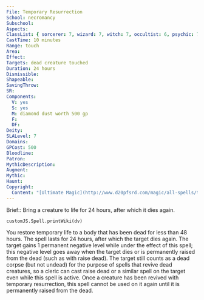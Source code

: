 ```yaml
---
File: Temporary Resurrection
School: necromancy
Subschool: 
Aspects: 
ClassList: { sorcerer: 7, wizard: 7, witch: 7, occultist: 6, psychic: 7 }
CastTime: 10 minutes
Range: touch
Area: 
Effect: 
Targets: dead creature touched
Duration: 24 hours
Dismissible: 
Shapeable: 
SavingThrow: 
SR: 
Components:
  V: yes
  S: yes
  M: diamond dust worth 500 gp
  F: 
  DF: 
Deity: 
SLALevel: 7
Domains: 
GPCost: 500
Bloodline: 
Patron: 
MythicDescription: 
Augment: 
Mythic: 
Haunt: 
Copyright:
  Content: "[Ultimate Magic](http://www.d20pfsrd.com/magic/all-spells/t/temporary-resurrection)"
---
```

Brief:: Bring a creature to life for 24 hours, after which it dies again.

```dataviewjs
customJS.Spell.printWiki(dv)
```

You restore temporary life to a body that has been dead for less than 48 hours. The spell lasts for 24 hours, after which the target dies again. The target gains 1 permanent negative level while under the effect of this spell; this negative level goes away when the target dies or is permanently raised from the dead (such as with raise dead). The target still counts as a dead corpse (but not undead) for the purpose of spells that revive dead creatures, so a cleric can cast raise dead or a similar spell on the target even while this spell is active. Once a creature has been revived with temporary resurrection, this spell cannot be used on it again until it is permanently raised from the dead.
